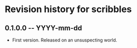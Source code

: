 # Revision history for scribbles

## 0.1.0.0  -- YYYY-mm-dd

* First version. Released on an unsuspecting world.

